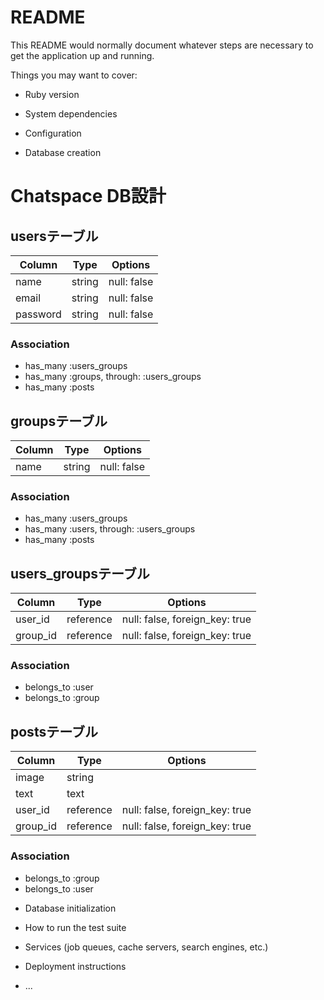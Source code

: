 # README

This README would normally document whatever steps are necessary to get the
application up and running.

Things you may want to cover:

* Ruby version

* System dependencies

* Configuration

* Database creation
#  Chatspace DB設計
##  usersテーブル
|Column|Type|Options|
|------|----|-------|
|name|string|null: false|
|email|string|null: false|
|password|string|null: false|
###  Association
- has_many :users_groups
- has_many  :groups,  through:  :users_groups
- has_many :posts

##  groupsテーブル
|Column|Type|Options|
|------|----|-------|
|name|string|null: false|
###  Association
- has_many :users_groups
- has_many  :users,  through:  :users_groups
- has_many :posts

##  users_groupsテーブル
|Column|Type|Options|
|------|----|-------|
|user_id|reference|null: false, foreign_key: true|
|group_id|reference|null: false, foreign_key: true|
###  Association
- belongs_to :user
- belongs_to :group

##  postsテーブル
|Column|Type|Options|
|------|----|-------|
|image|string|
|text|text|
|user_id|reference|null: false, foreign_key: true|
|group_id|reference|null: false, foreign_key: true|
###  Association
- belongs_to :group
- belongs_to :user

* Database initialization

* How to run the test suite

* Services (job queues, cache servers, search engines, etc.)

* Deployment instructions

* ...
